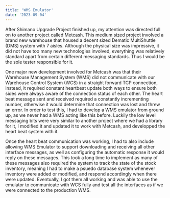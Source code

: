 ```yaml
---
title: 'WMS Emulator'
date: '2023-09-04'
---
```


After Shimano Upgrade Project finished up, my attention was directed full on to another project called Metcash. This medium sized project involved a brand new warehouse that housed a decent sized Dematic MultiShuttle (DMS) system with 7 aisles. Although the physical size was impressive, it did not have too many new technologies involved, everything was relatively standard apart from certain different messaging standards. Thus I would be the sole tester responsible for it.


One major new development involved for Metcash was that their Warehouse Management System (WMS) did not communicate with our Warehouse Control System (WCS) in a straight forward TCP connection, instead, it required constant heartbeat update both ways to ensure both sides were always aware of the connection status of each other. The heart beat message sent and received required a constantly incrementing number, otherwise it would determine that connection was lost and threw an error. In order to test this, I had to develop a WMS emulator from ground up, as we never had a WMS acting like this before. Luckily the low level messaging bits were very similar to another project where we had a library for it, I modified it and updated it to work with Metcash, and developped the heart beat system with it. 


Once the heart beat communication was working, I had to also include allowing WMS Emulator to support downloading and receiving all other interface messages, as well as configuring the automatic response it would reply on these messages. This took a long time to implement as many of these messages also required the system to track the state of the stock inventory, meaning I had to make a psuedo database system whenever inventory were added or modified, and respond accordingly when there were updated. Eventually, I got them all working and was able to use the emulator to communicate with WCS fully and test all the interfaces as if we were connected to the production WMS. 